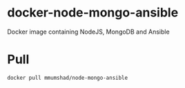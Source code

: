 # docker-node-mongo-ansible
Docker image containing NodeJS, MongoDB and Ansible

# Pull
```
docker pull mmumshad/node-mongo-ansible
```
